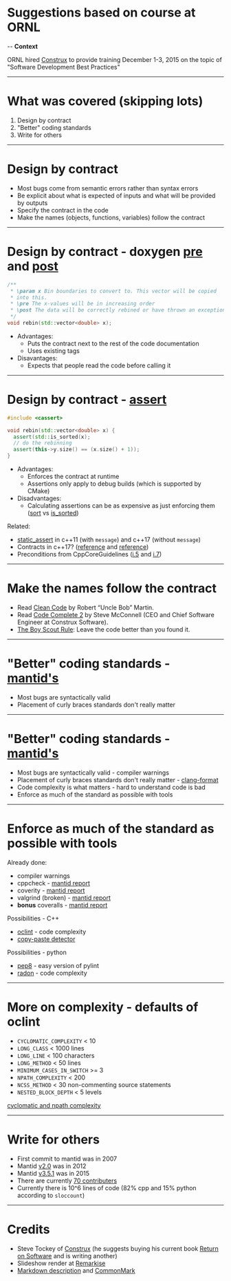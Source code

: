 # Suggestions based on course at ORNL

--
**Context**

ORNL hired [Construx](http://www.construx.com/) to provide training December 1-3, 2015 on the topic of "Software Development Best Practices"

---

# What was covered (skipping lots)

1. Design by contract
2. "Better" coding standards
3. Write for others

---

# Design by contract

* Most bugs come from semantic errors rather than syntax errors
* Be explicit about what is expected of inputs and what will be provided by outputs
* Specify the contract in the code
* Make the names (objects, functions, variables) follow the contract

---

# Design by contract - doxygen [pre](http://www.stack.nl/~dimitri/doxygen/manual/commands.html#cmdpre) and [post](http://www.stack.nl/~dimitri/doxygen/manual/commands.html#cmdpost)

```c++
/**
 * \param x Bin boundaries to convert to. This vector will be copied
 * into this.
 * \pre The x-values will be in increasing order
 * \post The data will be correctly rebined or have thrown an exception
 */
void rebin(std::vector<double> x);
```
* Advantages:
  * Puts the contract next to the rest of the code documentation
  * Uses existing tags
* Disavantages:
  * Expects that people read the code before calling it

---

# Design by contract - [assert](http://en.cppreference.com/w/cpp/error/assert)

```c++
#include <cassert>

void rebin(std::vector<double> x) {
  assert(std::is_sorted(x);
  // do the rebinning
  assert(this->y.size() == (x.size() + 1));
}
```
* Advantages:
  * Enforces the contract at runtime
  * Assertions only apply to debug builds (which is supported by CMake)
* Disadvantages:
  * Calculating assertions can be as expensive as just enforcing them ([sort](http://en.cppreference.com/w/cpp/algorithm/sort) vs [is_sorted](http://en.cppreference.com/w/cpp/algorithm/is_sorted))

Related:
* [static_assert](http://en.cppreference.com/w/cpp/language/static_assert) in c++11 (with `message`) and c++17 (without `message`)
* Contracts in c++17? ([reference](http://www.open-std.org/jtc1/sc22/wg21/docs/papers/2015/n4378.pdf) and [reference](http://www.open-std.org/JTC1/SC22/WG21/docs/papers/2015/n4415.pdf))
* Preconditions from CppCoreGuidelines ([i.5](https://github.com/isocpp/CppCoreGuidelines/blob/master/CppCoreGuidelines.md#-i5-state-preconditions-if-any) and [i.7](https://github.com/isocpp/CppCoreGuidelines/blob/master/CppCoreGuidelines.md#-i7-state-postconditions))

---

# Make the names follow the contract

* Read [Clean Code](http://www.amazon.com/gp/product/0132350882?keywords=code%20complete&qid=1450118105&ref_=sr_1_2&s=books&sr=1-2) by Robert “Uncle Bob” Martin.
* Read [Code Complete 2](http://www.amazon.com/Code-Complete-Practical-Handbook-Construction/dp/0735619670/ref=sr_1_1?s=books&ie=UTF8&qid=1450126241&sr=1-1) by Steve McConnell (CEO and Chief Software Engineer at Construx Software).
* [The Boy Scout Rule](http://programmer.97things.oreilly.com/wiki/index.php/The_Boy_Scout_Rule): Leave the code better than you found it.

---
# "Better" coding standards - [mantid's](http://www.mantidproject.org/Coding_Standards)

* Most bugs are syntactically valid
* Placement of curly braces standards don't really matter

---
# "Better" coding standards - [mantid's](http://www.mantidproject.org/Coding_Standards)

* Most bugs are syntactically valid - compiler warnings
* Placement of curly braces standards don't really matter - [clang-format](http://clang.llvm.org/docs/ClangFormat.html)
* Code complexity is what matters - hard to understand code is bad
* Enforce as much of the standard as possible with tools

---
# Enforce as much of the standard as possible with tools

Already done:
* compiler warnings
* cppcheck - [mantid report](http://builds.mantidproject.org/view/Static%20Analysis/job/cppcheck-1.71/)
* coverity - [mantid report](https://scan.coverity.com/projects/mantidproject-mantid)
* valgrind (broken) - [mantid report](http://builds.mantidproject.org/view/Static%20Analysis/job/valgrind_core_packages/)
* **bonus** coveralls - [mantid report](https://coveralls.io/github/mantidproject/mantid)

Possibilities - C++
* [oclint](http://oclint.org/) - code complexity
* [copy-paste detector](http://pmd.sourceforge.net/pmd-4.3.0/cpd.html)

Possibilities - python
* [pep8](https://pypi.python.org/pypi/pep8) - easy version of pylint
* [radon](https://pypi.python.org/pypi/radon) - code complexity

---
# More on complexity - defaults of oclint

* `CYCLOMATIC_COMPLEXITY` < 10
* `LONG_CLASS` < 1000 lines
* `LONG_LINE` < 100 characters
* `LONG_METHOD` < 50 lines
* `MINIMUM_CASES_IN_SWITCH` >= 3
* `NPATH_COMPLEXITY` < 200
* `NCSS_METHOD` < 30 non-commenting source statements
* `NESTED_BLOCK_DEPTH` < 5 levels

[cyclomatic and npath complexity](http://modess.io/2013/05/19/cyclomatic-and-npath-complexity-explained/)

---
# Write for others

* First commit to mantid was in 2007
* Mantid [v2.0](https://github.com/mantidproject/mantid/releases/tag/v2.0) was in 2012
* Mantid [v3.5.1](https://github.com/mantidproject/mantid/releases/tag/v3.5.1) was in 2015
* There are currently [70 contributers](https://github.com/mantidproject/mantid/graphs/contributors)
* Currently there is 10^6 lines of code (82% cpp and 15% python according to `sloccount`)

---

# Credits

* Steve Tockey of [Construx](http://www.construx.com/) (he suggests buying his current book [Return on Software](http://www.amazon.com/gp/product/032156149X?keywords=steve%20tockey&qid=1448981669&ref_=sr_1_1&sr=8-1) and is writing another)
* Slideshow render at [Remarkise](https://gnab.github.io/remark/remarkise?url=https%3A%2F%2Fraw.githubusercontent.com%2Fmantidproject%2Fdocuments%2Fmaster%2FPresentations%2FORNLConstrux.md)
* [Markdown description](https://www.swipe.to/help/markdown/) and [CommonMark](http://spec.commonmark.org/0.22/)
